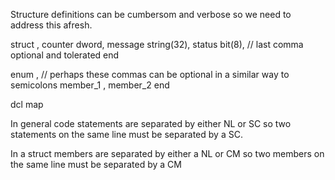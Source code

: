 Structure definitions can be cumbersom and verbose so we need to address this afresh.

struct <structname> <options>,
    counter    dword,
    message    string(32),
    status     bit(8), // last comma optional and tolerated
    end


enum <enumname> <options>,  // perhaps these commas can be optional in a similar way to semicolons
     member_1 <value>,
     member_2 <value>
     end

dcl map <structname>

In general code statements are separated by either NL or SC so two statements on the same line 
must be separated by a SC.

In a struct members are separated by either a NL or CM so two members on the same line must be separated by a CM

